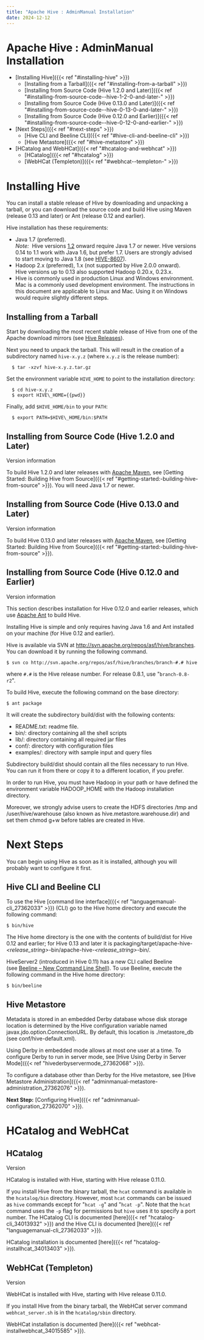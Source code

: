 ```yaml
---
title: "Apache Hive : AdminManual Installation"
date: 2024-12-12
---
```










# Apache Hive : AdminManual Installation







* [Installing Hive]({{< ref "#installing-hive" >}})
	+ [Installing from a Tarball]({{< ref "#installing-from-a-tarball" >}})
	+ [Installing from Source Code (Hive 1.2.0 and Later)]({{< ref "#installing-from-source-code--hive-1-2-0-and-later-" >}})
	+ [Installing from Source Code (Hive 0.13.0 and Later)]({{< ref "#installing-from-source-code--hive-0-13-0-and-later-" >}})
	+ [Installing from Source Code (Hive 0.12.0 and Earlier)]({{< ref "#installing-from-source-code--hive-0-12-0-and-earlier-" >}})
* [Next Steps]({{< ref "#next-steps" >}})
	+ [Hive CLI and Beeline CLI]({{< ref "#hive-cli-and-beeline-cli" >}})
	+ [Hive Metastore]({{< ref "#hive-metastore" >}})
* [HCatalog and WebHCat]({{< ref "#hcatalog-and-webhcat" >}})
	+ [HCatalog]({{< ref "#hcatalog" >}})
	+ [WebHCat (Templeton)]({{< ref "#webhcat--templeton-" >}})




# Installing Hive

You can install a stable release of Hive by downloading and unpacking a tarball, or you can download the source code and build Hive using Maven (release 0.13 and later) or Ant (release 0.12 and earlier).

Hive installation has these requirements:

* Java 1.7 (preferred).  
*Note:*  Hive versions [1.2](https://issues.apache.org/jira/browse/HIVE/fixforversion/12329345/?selectedTab=com.atlassian.jira.jira-projects-plugin:version-summary-panel) onward require Java 1.7 or newer. Hive versions 0.14 to 1.1 work with Java 1.6, but prefer 1.7. Users are strongly advised to start moving to Java 1.8 (see [HIVE-8607](https://issues.apache.org/jira/browse/HIVE-8607)).
* Hadoop 2.x (preferred), 1.x (not supported by Hive 2.0.0 onward).  
Hive versions up to 0.13 also supported Hadoop 0.20.x, 0.23.x.
* Hive is commonly used in production Linux and Windows environment. Mac is a commonly used development environment. The instructions in this document are applicable to Linux and Mac. Using it on Windows would require slightly different steps.

## Installing from a Tarball

Start by downloading the most recent stable release of Hive from one of the Apache download mirrors (see [Hive Releases](https://hive.apache.org/downloads.html)).

Next you need to unpack the tarball. This will result in the creation of a subdirectory named `hive-x.y.z` (where `x.y.z` is the release number):



```
  $ tar -xzvf hive-x.y.z.tar.gz

```

Set the environment variable `HIVE_HOME` to point to the installation directory:



```
  $ cd hive-x.y.z
  $ export HIVE\_HOME={{pwd}}

```

Finally, add `$HIVE_HOME/bin` to your `PATH`:



```
  $ export PATH=$HIVE\_HOME/bin:$PATH
```

## Installing from Source Code (Hive 1.2.0 and Later)

Version information

To build Hive 1.2.0 and later releases with [Apache Maven](http://maven.apache.org/), see [Getting Started: Building Hive from Source]({{< ref "#getting-started:-building-hive-from-source" >}}). You will need Java 1.7 or newer.

## Installing from Source Code (Hive 0.13.0 and Later)

Version information

To build Hive 0.13.0 and later releases with [Apache Maven](http://maven.apache.org/), see [Getting Started: Building Hive from Source]({{< ref "#getting-started:-building-hive-from-source" >}}).

## Installing from Source Code (Hive 0.12.0 and Earlier)

Version information

This section describes installation for Hive 0.12.0 and earlier releases, which use [Apache Ant](http://ant.apache.org/) to build Hive.

Installing Hive is simple and only requires having Java 1.6 and Ant installed on your machine (for Hive 0.12 and earlier).

Hive is available via SVN at <http://svn.apache.org/repos/asf/hive/branches>. You can download it by running the following command.



```
$ svn co http://svn.apache.org/repos/asf/hive/branches/branch-#.# hive

```

where `#.#` is the Hive release number. For release 0.8.1, use "`branch-0.8-r2`".

To build Hive, execute the following command on the base directory:



```
$ ant package

```

It will create the subdirectory build/dist with the following contents:

* README.txt: readme file.
* bin/: directory containing all the shell scripts
* lib/: directory containing all required jar files
* conf/: directory with configuration files
* examples/: directory with sample input and query files

Subdirectory build/dist should contain all the files necessary to run Hive. You can run it from there or copy it to a different location, if you prefer.

In order to run Hive, you must have Hadoop in your path or have defined the environment variable HADOOP\_HOME with the Hadoop installation directory.

Moreover, we strongly advise users to create the HDFS directories /tmp and /user/hive/warehouse (also known as hive.metastore.warehouse.dir) and set them chmod g+w before tables are created in Hive.

# Next Steps

You can begin using Hive as soon as it is installed, although you will probably want to configure it first.

## Hive CLI and Beeline CLI

To use the Hive [command line interface]({{< ref "languagemanual-cli_27362033" >}}) (CLI) go to the Hive home directory and execute the following command:



```
$ bin/hive

```

The Hive home directory is the one with the contents of build/dist for Hive 0.12 and earlier; for Hive 0.13 and later it is packaging/target/apache-hive-*<release\_string>*-bin/apache-hive-*<release\_string>*-bin/.

HiveServer2 (introduced in Hive 0.11) has a new CLI called Beeline (see [Beeline – New Command Line Shell](https://cwiki.apache.org/confluence/display/Hive/HiveServer2+Clients#HiveServer2Clients-Beeline--NewCommandLineShell)). To use Beeline, execute the following command in the Hive home directory:



```
$ bin/beeline
```

## Hive Metastore

Metadata is stored in an embedded Derby database whose disk storage location is determined by the Hive configuration variable named javax.jdo.option.ConnectionURL. By default, this location is ./metastore\_db (see conf/hive-default.xml).

Using Derby in embedded mode allows at most one user at a time. To configure Derby to run in server mode, see [Hive Using Derby in Server Mode]({{< ref "hivederbyservermode_27362068" >}}).

To configure a database other than Derby for the Hive metastore, see [Hive Metastore Administration]({{< ref "adminmanual-metastore-administration_27362076" >}}).

**Next Step:** [Configuring Hive]({{< ref "adminmanual-configuration_27362070" >}}).

# HCatalog and WebHCat

## HCatalog

Version

HCatalog is installed with Hive, starting with Hive release 0.11.0.

If you install Hive from the binary tarball, the `hcat` command is available in the `hcatalog/bin` directory. However, most `hcat` commands can be issued as `hive` commands except for "`hcat -g`" and "`hcat -p`". Note that the `hcat` command uses the `-p` flag for permissions but `hive` uses it to specify a port number. The HCatalog CLI is documented [here]({{< ref "hcatalog-cli_34013932" >}}) and the Hive CLI is documented [here]({{< ref "languagemanual-cli_27362033" >}}).

HCatalog installation is documented [here]({{< ref "hcatalog-installhcat_34013403" >}}).

## WebHCat (Templeton)

Version

WebHCat is installed with Hive, starting with Hive release 0.11.0.

If you install Hive from the binary tarball, the WebHCat server command `webhcat_server.sh` is in the `hcatalog/sbin` directory.

WebHCat installation is documented [here]({{< ref "webhcat-installwebhcat_34015585" >}}).



 

 

